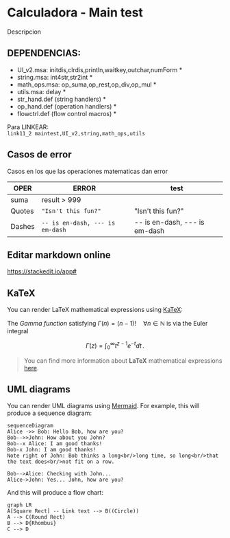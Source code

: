 # Calculadora - Main test
Descripcion

## DEPENDENCIAS:
* UI_v2.msa: initdis,clrdis,println,waitkey,outchar,numForm *
* string.msa: int4str,str2int *
* math_ops.msa: op_suma,op_rest,op_div,op_mul *
* utils.msa: delay *
* str_hand.def (string handlers) *
* op_hand.def (operation handlers) *
* flowctrl.def (flow control macros) *

Para LINKEAR:  	
`link11_2 maintest,UI_v2,string,math_ops,utils`




## Casos de error

Casos en los que las operaciones matematicas dan error

|  OPER          |ERROR                          |test|
|----------------|-------------------------------|-----------------------------|
|suma		| result > 999            |            |
|Quotes          |`"Isn't this fun?"`            |"Isn't this fun?"            |
|Dashes          |`-- is en-dash, --- is em-dash`|-- is en-dash, --- is em-dash|

## Editar markdown online
https://stackedit.io/app#


## KaTeX

You can render LaTeX mathematical expressions using [KaTeX](https://khan.github.io/KaTeX/):

The *Gamma function* satisfying $\Gamma(n) = (n-1)!\quad\forall n\in\mathbb N$ is via the Euler integral

$$
\Gamma(z) = \int_0^\infty t^{z-1}e^{-t}dt\,.
$$

> You can find more information about **LaTeX** mathematical expressions [here](http://meta.math.stackexchange.com/questions/5020/mathjax-basic-tutorial-and-quick-reference).


## UML diagrams

You can render UML diagrams using [Mermaid](https://mermaidjs.github.io/). For example, this will produce a sequence diagram:

```mermaid
sequenceDiagram
Alice ->> Bob: Hello Bob, how are you?
Bob-->>John: How about you John?
Bob--x Alice: I am good thanks!
Bob-x John: I am good thanks!
Note right of John: Bob thinks a long<br/>long time, so long<br/>that the text does<br/>not fit on a row.

Bob-->Alice: Checking with John...
Alice->John: Yes... John, how are you?
```

And this will produce a flow chart:

```mermaid
graph LR
A[Square Rect] -- Link text --> B((Circle))
A --> C(Round Rect)
B --> D{Rhombus}
C --> D
```
